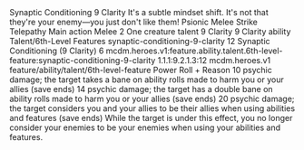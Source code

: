 <ability>
  <name>Synaptic Conditioning</name>
  <cost>9 Clarity</cost>
  <flavor>It&apos;s a subtle mindset shift. It&apos;s not that they&apos;re your enemy—you just don&apos;t like them!</flavor>
  <keywords>
    <keyword>Psionic</keyword>
    <keyword>Melee</keyword>
    <keyword>Strike</keyword>
    <keyword>Telepathy</keyword>
  </keywords>
  <type>Main action</type>
  <distance>Melee 2</distance>
  <target>One creature</target>
  <metadata>
    <class>talent</class>
    <cost>9 Clarity</cost>
    <cost_amount>9</cost_amount>
    <cost_resource>Clarity</cost_resource>
    <feature_type>ability</feature_type>
    <file_dpath>Talent/6th-Level Features</file_dpath>
    <item_id>synaptic-conditioning-9-clarity</item_id>
    <item_index>12</item_index>
    <item_name>Synaptic Conditioning (9 Clarity)</item_name>
    <level>6</level>
    <scc>mcdm.heroes.v1:feature.ability.talent.6th-level-feature:synaptic-conditioning-9-clarity</scc>
    <scdc>1.1.1:9.2.1.3:12</scdc>
    <source>mcdm.heroes.v1</source>
    <type>feature/ability/talent/6th-level-feature</type>
  </metadata>
  <effects>
    <effect type="roll">
      <roll>Power Roll + Reason</roll>
      <t1>10 psychic damage; the target takes a bane on ability rolls made to harm you or your allies (save ends)</t1>
      <t2>14 psychic damage; the target has a double bane on ability rolls made to harm you or your allies (save ends)</t2>
      <t3>20 psychic damage; the target considers you and your allies to be their allies when using abilities and features (save ends)</t3>
    </effect>
    <effect type="mundane" name="Strained">While the target is under this effect, you no longer consider your enemies to be your enemies when using your abilities and features.</effect>
  </effects>
</ability>
